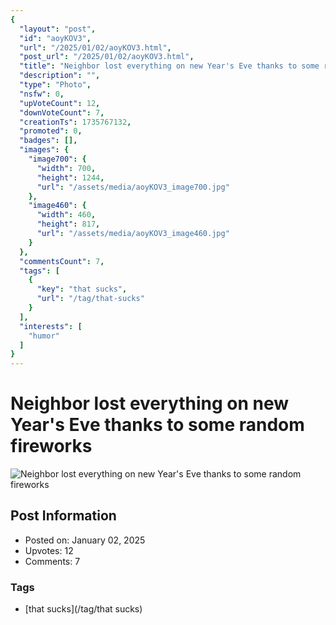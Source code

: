 ```yaml
---
{
  "layout": "post",
  "id": "aoyKOV3",
  "url": "/2025/01/02/aoyKOV3.html",
  "post_url": "/2025/01/02/aoyKOV3.html",
  "title": "Neighbor lost everything on new Year's Eve thanks to some random fireworks",
  "description": "",
  "type": "Photo",
  "nsfw": 0,
  "upVoteCount": 12,
  "downVoteCount": 7,
  "creationTs": 1735767132,
  "promoted": 0,
  "badges": [],
  "images": {
    "image700": {
      "width": 700,
      "height": 1244,
      "url": "/assets/media/aoyKOV3_image700.jpg"
    },
    "image460": {
      "width": 460,
      "height": 817,
      "url": "/assets/media/aoyKOV3_image460.jpg"
    }
  },
  "commentsCount": 7,
  "tags": [
    {
      "key": "that sucks",
      "url": "/tag/that-sucks"
    }
  ],
  "interests": [
    "humor"
  ]
}
---
```


# Neighbor lost everything on new Year's Eve thanks to some random fireworks

![Neighbor lost everything on new Year's Eve thanks to some random fireworks](/assets/media/aoyKOV3_image700.jpg)

## Post Information

- Posted on: January 02, 2025
- Upvotes: 12
- Comments: 7

### Tags

- [that sucks](/tag/that sucks)
